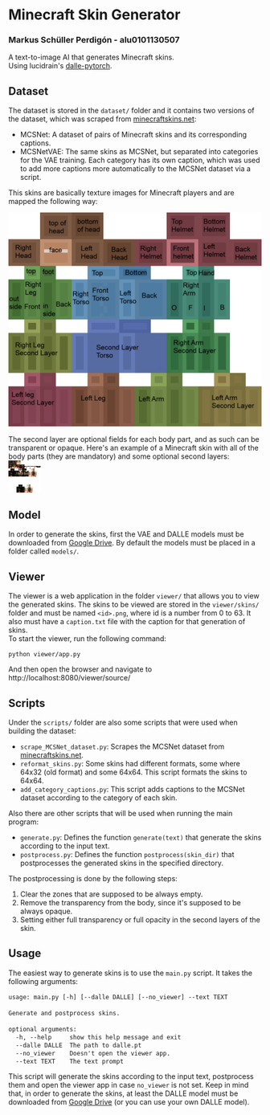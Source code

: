 # Minecraft Skin Generator
### Markus Schüller Perdigón - alu0101130507
A text-to-image AI that generates Minecraft skins.  
Using lucidrain's [dalle-pytorch](https://github.com/lucidrains/DALLE-pytorch).

## Dataset
The dataset is stored in the `dataset/` folder and it contains two versions of the dataset, which was scraped from [minecraftskins.net](https://minecraftskins.net/):
* MCSNet: A dataset of pairs of Minecraft skins and its corresponding captions.
* MCSNetVAE: The same skins as MCSNet, but separated into categories for the VAE training. Each category has its own caption, which was used to add more captions more automatically to the MCSNet dataset via a script.

This skins are basically texture images for Minecraft players and are mapped the following way:  

![](resources/template.png)

The second layer are optional fields for each body part, and as such can be transparent or opaque.
Here's an example of a Minecraft skin with all of the body parts (they are mandatory) and some optional second layers:  
![](dataset/MCSNet/50sgangster.png)

## Model
In order to generate the skins, first the VAE and DALLE models must be downloaded from [Google Drive](https://drive.google.com/file/d/19DTefjguy_OVN98J-e6okLWxCdc5C9Ic/view?usp=sharing). By default the models must be placed in a folder called `models/`.  

## Viewer
The viewer is a web application in the folder `viewer/` that allows you to view the generated skins. The skins to be viewed are stored in the `viewer/skins/` folder and must be named `<id>.png`, where id is a number from 0 to 63. It also must have a `caption.txt` file with the caption for that generation of skins.  
To start the viewer, run the following command:
```
python viewer/app.py
```
And then open the browser and navigate to http://localhost:8080/viewer/source/

## Scripts
Under the `scripts/` folder are also some scripts that were used when building the dataset:
* `scrape_MCSNet_dataset.py`: Scrapes the MCSNet dataset from [minecraftskins.net](https://minecraftskins.net/).
* `reformat_skins.py`: Some skins had different formats, some where 64x32 (old format) and some 64x64. This script formats the skins to 64x64.
* `add_category_captions.py`: This script adds captions to the MCSNet dataset according to the category of each skin.

Also there are other scripts that will be used when running the main program:
* `generate.py`: Defines the function `generate(text)` that generate the skins according to the input text.
* `postprocess.py`: Defines the function `postprocess(skin_dir)` that postprocesses the generated skins in the specified directory. 

The postprocessing is done by the following steps:
1. Clear the zones that are supposed to be always empty.
2. Remove the transparency from the body, since it's supposed to be always opaque.
3. Setting either full transparency or full opacity in the second layers of the skin.

## Usage
The easiest way to generate skins is to use the `main.py` script. It takes the following arguments:

```
usage: main.py [-h] [--dalle DALLE] [--no_viewer] --text TEXT

Generate and postprocess skins.

optional arguments:
  -h, --help     show this help message and exit
  --dalle DALLE  The path to dalle.pt
  --no_viewer    Doesn't open the viewer app.
  --text TEXT    The text prompt
```

This script will generate the skins according to the input text, postprocess them and open the viewer app in case `no_viewer` is not set.
Keep in mind that, in order to generate the skins, at least the DALLE model must be downloaded from [Google Drive](https://drive.google.com/file/d/19DTefjguy_OVN98J-e6okLWxCdc5C9Ic/view?usp=sharing) (or you can use your own DALLE model).
